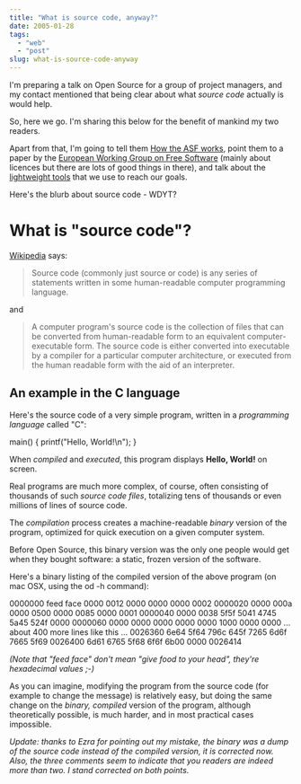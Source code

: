 ```yaml
---
title: "What is source code, anyway?"
date: 2005-01-28
tags: 
  - "web"
  - "post"
slug: what-is-source-code-anyway
---
```


I'm preparing a talk on Open Source for a group of project managers, and my contact mentioned that being clear about what _source code_ actually is would help.

So, here we go. I'm sharing this below for the benefit of mankind my two readers.

Apart from that, I'm going to tell them [How the ASF works](http://www.apache.org/foundation/how-it-works.html), point them to a paper by the [European Working Group on Free Software](http://eu.conecta.it/) (mainly about licences but there are lots of good things in there), and talk about the [lightweight tools](http://orixo.com/events/gt2003/sessions.html#bertrand) that we use to reach our goals.

Here's the blurb about source code - WDYT?

# What is "source code"?

[Wikipedia](http://en.wikipedia.org/wiki/) says:

> Source code (commonly just source or code) is any series of statements written in some human-readable computer programming language.

and

> A computer program's source code is the collection of files that can be converted from human-readable form to an equivalent computer-executable form. The source code is either converted into executable by a compiler for a particular computer architecture, or executed from the human readable form with the aid of an interpreter.

## An example in the C language

Here's the source code of a very simple program, written in a _programming language_ called "C":

main()
{
printf("Hello, World!\\n");
}

When _compiled_ and _executed_, this program displays **Hello, World!** on screen.

Real programs are much more complex, of course, often consisting of thousands of such _source code files_, totalizing tens of thousands or even millions of lines of source code.

The _compilation_ process creates a machine-readable _binary_ version of the program, optimized for quick execution on a given computer system.

Before Open Source, this binary version was the only one people would get when they bought software: a static, frozen version of the software.

Here's a binary listing of the compiled version of the above program (on mac OSX, using the od -h command):

0000000     feed    face    0000    0012    0000    0000    0000    0002
0000020     0000    000a    0000    0500    0000    0085    0000    0001
0000040     0000    0038    5f5f    5041    4745    5a45    524f    0000
0000060     0000    0000    0000    0000    0000    1000    0000    0000
... about 400 more lines like this ...
0026360     6e64    5f64    796c    645f    7265    6d6f    7665    5f69
0026400     6d61    6765    5f68    6f6f    6b00    0000
0026414

_(Note that "feed face" don't mean "give food to your head", they're hexadecimal values ;-)_

As you can imagine, modifying the program from the source code (for example to change the message) is relatively easy, but doing the same change on the _binary, compiled_ version of the program, although theoretically possible, is much harder, and in most practical cases impossible.

_Update: thanks to Ezra for pointing out my mistake, the binary was a dump of the source code instead of the compiled version, it is corrected now. Also, the three comments seem to indicate that you readers are indeed more than two. I stand corrected on both points._
